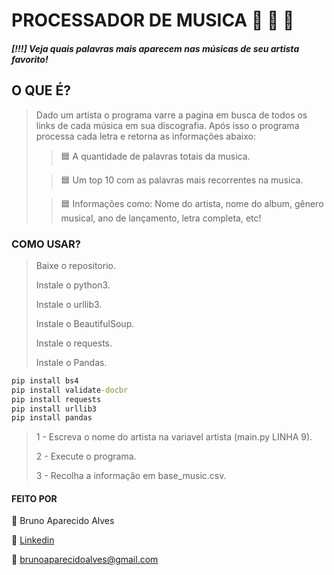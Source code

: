 # PROCESSADOR DE MUSICA :musical_note: :mag_right: :snake:
##### [!!!] Veja quais palavras mais aparecem nas músicas de seu artista favorito!

## O QUE É?
> Dado um artista o programa varre a pagina em busca de todos os links de cada música 
> em sua discografia. Após isso o programa processa cada letra e retorna as informações abaixo:
> >🟦 A quantidade de palavras totais da musica.
> 
>>🟦 Um top 10 com as palavras mais recorrentes na musica.
> 
>>🟦 Informações como: Nome do artista, nome do album, gênero musical, ano de lançamento, letra completa, etc!
### COMO USAR?
> Baixe o repositorio.
>
> Instale o python3.
> 
> Instale o urllib3.
> 
> Instale o BeautifulSoup.
> 
> Instale o requests.
> 
> Instale o Pandas.

~~~cmd
pip install bs4
pip install validate-docbr
pip install requests
pip install urllib3
pip install pandas
~~~
> 1 - Escreva o nome do artista na variavel artista (main.py LINHA 9).
>
> 2 - Execute o programa.
> 
> 3 - Recolha a informação em base_music.csv.

#### FEITO POR

:runner: Bruno Aparecido Alves

:game_die: [Linkedin](https://www.linkedin.com/in/brunoaparecidoalves/)

:e-mail: brunoaparecidoalves@gmail.com


